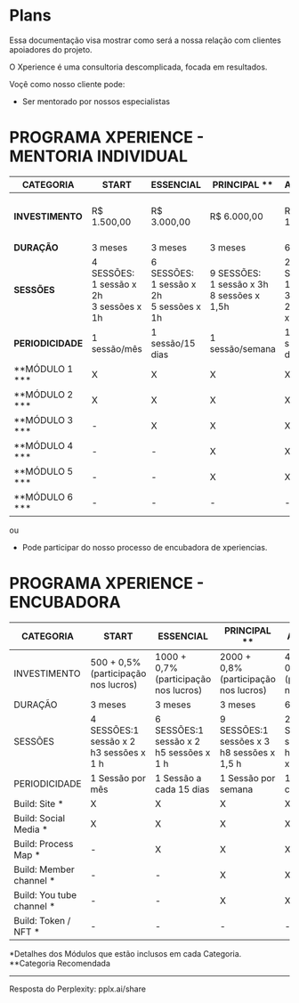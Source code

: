 # Plans

Essa documentação visa mostrar como será a nossa relação com clientes apoiadores do projeto.

O Xperience é uma consultoria descomplicada, focada em resultados.

Voçê como nosso cliente pode:

- Ser mentorado por nossos especialistas

# PROGRAMA XPERIENCE - MENTORIA INDIVIDUAL

| CATEGORIA       | START        | ESSENCIAL    | PRINCIPAL ** | AVANÇADA     | PREMIUM       | NINJA                        |
|----------------|--------------|--------------|--------------|--------------|----------------|-------------------------------|
| **INVESTIMENTO** | R$ 1.500,00  | R$ 3.000,00  | R$ 6.000,00  | R$ 10.000,00 | R$ 30.000,00   | Fechado para novos inscritos  |
| **DURAÇÃO**     | 3 meses      | 3 meses      | 3 meses      | 6 meses      | 12 meses       | -                             |
| **SESSÕES**     | 4 SESSÕES:<br>1 sessão x 2h<br>3 sessões x 1h | 6 SESSÕES:<br>1 sessão x 2h<br>5 sessões x 1h | 9 SESSÕES:<br>1 sessão x 3h<br>8 sessões x 1,5h | 25 SESSÕES:<br>1 sessão x 3h<br>24 sessões x 1,5h | a combinar     | -                             |
| **PERIODICIDADE** | 1 sessão/mês | 1 sessão/15 dias | 1 sessão/semana | 1 sessão/15 dias | a combinar     | -                             |
| **MÓDULO 1 ***  | X            | X            | X            | X            | X              | -                             |
| **MÓDULO 2 ***  | X            | X            | X            | X            | X              | -                             |
| **MÓDULO 3 ***  | -            | X            | X            | X            | X              | -                             |
| **MÓDULO 4 ***  | -            | -            | X            | X            | X              | -                             |
| **MÓDULO 5 ***  | -            | -            | X            | X            | X              | -                             |
| **MÓDULO 6 ***  | -            | -            | -            | -            | X              | -                             |


ou

- Pode participar do nosso processo de encubadora de xperiencias.

# PROGRAMA XPERIENCE - ENCUBADORA

| CATEGORIA | START | ESSENCIAL | PRINCIPAL ** | AVANÇADA | PREMIUM | NINJA |
|-----------|-------|-----------|--------------|----------|---------|-------|
| INVESTIMENTO | 500 + 0,5% (participação nos lucros) | 1000 + 0,7% (participação nos lucros) | 2000 + 0,8% (participação nos lucros) | 4000 + 0,9% (participação nos lucros) | 8000 + 1,5% (participação nos lucros) | Fechado para novos inscritos |
| DURAÇÃO | 3 meses | 3 meses | 3 meses | 6 meses | 12 meses | - |
| SESSÕES | 4 SESSÕES:1 sessão x 2 h3 sessões x 1 h | 6 SESSÕES:1 sessão x 2 h5 sessões x 1 h | 9 SESSÕES:1 sessões x 3 h8 sessões x 1,5 h | 25 SESSÕES:1 sessão x 3 h24 sessões x 1,5 h | a combinar | - |
| PERIODICIDADE | 1 Sessão por mês | 1 Sessão a cada 15 dias | 1 Sessão por semana | 1 Sessão a cada 15 dias | a combinar | - |
| Build: Site * | X | X | X | X | X | - |
| Build: Social Media * | X | X | X | X | X | - |
| Build: Process Map * | - | X | X | X | X | - |
| Build: Member channel * | - | - | X | X | X | - |
| Build: You tube channel * | - | - | X | X | X | - |
| Build: Token / NFT * | - | - | - | - | X | - |

*Detalhes dos Módulos que estão inclusos em cada Categoria.  
**Categoria Recomendada

---
Resposta do Perplexity: pplx.ai/share